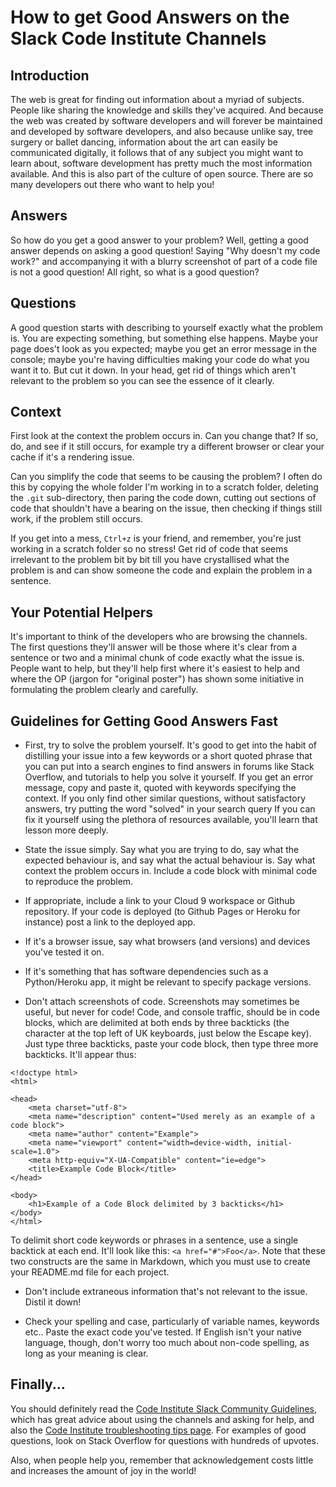 # How to get Good Answers on the Slack Code Institute Channels

## Introduction

The web is great for finding out information about a myriad of subjects.   People like sharing the knowledge and skills they've acquired.   And because the web was created by software developers and will forever be maintained and developed by software developers, and also because unlike say, tree surgery or ballet dancing, information about the art can easily be communicated digitally, it follows that of any subject you might want to learn about, software development has pretty much the most information available.   And this is also part of the culture of open source.   There are so many developers out there who want to help you!


## Answers

So how do you get a good answer to your problem?   Well, getting a good answer depends on asking a good question!   Saying "Why doesn't my code work?" and accompanying it with a blurry screenshot of part of a code file is not a good question!   All right, so what is a good question?


## Questions

A good question starts with describing to yourself exactly what the problem is.   You are expecting something, but something else happens.   Maybe your page does't look as you expected; maybe you get an error message in the console; maybe you're having difficulties making your code do what you want it to.   But cut it down.   In your head, get rid of things which aren't relevant to the problem so you can see the essence of it clearly.


## Context

First look at the context the problem occurs in.   Can you change that?   If so, do, and see if it still occurs, for example try a different browser or clear your cache if it's a rendering issue.

Can you simplify the code that seems to be causing the problem?   I often do this by copying the whole folder I'm working in to a scratch folder, deleting the `.git` sub-directory, then paring the code down, cutting out sections of code that shouldn't have a bearing on the issue, then checking if things still work, if the problem still occurs.

If you get into a mess, `Ctrl+z` is your friend, and remember, you're just working in a scratch folder so no stress! 
Get rid of code that seems irrelevant to the problem bit by bit till you have crystallised what the problem is and can show someone the code and explain the problem in a sentence.


## Your Potential Helpers

It's important to think of the developers who are browsing the channels.   The first questions they'll answer will be those where it's clear from a sentence or two and a minimal chunk of code exactly what the issue is.   People want to help, but they'll help first where it's easiest to help and where the OP (jargon for "original poster") has shown some initiative in formulating the problem clearly and carefully.


## Guidelines for Getting Good Answers Fast

- First, try to solve the problem yourself.   It's good to get into the habit of distilling your issue into a few keywords or a short quoted phrase that you can put into a search engines to find answers in forums like Stack Overflow, and tutorials to help you solve it yourself.   If you get an error message, copy and paste it, quoted with keywords specifying the context.   If you only find other similar questions, without satisfactory answers, try putting the word "solved" in your search query  If you can fix it yourself using the plethora of resources available, you'll learn that lesson more deeply.

- State the issue simply.   Say what you are trying to do, say what the expected behaviour is, and say what the actual behaviour is.   Say what context the problem occurs in.   Include a code block with minimal code to reproduce the problem.

- If appropriate, include a link to your Cloud 9 workspace or Github repository.   If your code is deployed (to Github Pages or Heroku for instance) post a link to the deployed app.

- If it's a browser issue, say what browsers (and versions) and devices you've tested it on.

- If it's something that has software dependencies such as a Python/Heroku app, it might be relevant to specify package versions.

- Don't attach screenshots of code.   Screenshots may sometimes be useful, but never for code! Code, and console traffic, should be in code blocks, which are delimited at both ends by three backticks (the character at the top left of UK keyboards, just below the Escape key).   Just type three backticks, paste your code block, then type three more backticks.   It'll appear thus:

```
<!doctype html>
<html>

<head>
    <meta charset="utf-8">
    <meta name="description" content="Used merely as an example of a code block">
    <meta name="author" content="Example">
    <meta name="viewport" content="width=device-width, initial-scale=1.0">
    <meta http-equiv="X-UA-Compatible" content="ie=edge">    
    <title>Example Code Block</title>
</head>

<body>
    <h1>Example of a Code Block delimited by 3 backticks</h1>
</body>
</html>
```
To delimit short code keywords or phrases in a sentence, use a single backtick at each end.   It'll look like this: `<a href="#">Foo</a>`. Note that these two constructs are the same in Markdown, which you must use to create your README.md file for each project.

- Don't include extraneous information that's not relevant to the issue.   Distil it down!

- Check your spelling and case, particularly of variable names, keywords etc..   Paste the exact code you've tested.   If English isn't your native language, though, don't worry too much about non-code spelling, as long as your meaning is clear.


## Finally...

You should definitely read the [Code Institute Slack Community Guidelines](https://codeinstitute.net/code-conduct-slack-community/), which has great advice about using the channels and asking for help, and also the [Code Institute troubleshooting tips page](https://code-institute-org.github.io/TroubleshootingTips/).   For examples of good questions, look on Stack Overflow for questions with hundreds of upvotes.

Also, when people help you, remember that acknowledgement costs little and increases the amount of joy in the world!